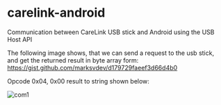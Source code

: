 carelink-android
================

Communication between CareLink USB stick and Android using the USB Host API

The following image shows, that we can send a request to the usb stick, and get the returned result in byte array form:
https://gist.github.com/marksvdev/d179729faeef3d66d4b0

Opcode 0x04, 0x00 result to string shown below:

![com1](http://i.imgur.com/CzHlNWY.png)
